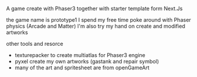   A game create with Phaser3 together with starter template form Next.Js
  
  the game name is prototype1
  I spend my free time poke around with Phaser physics (Arcade and Matter)
  I'm also try my hand on create and modified artworks
  
  other tools and resorce
  - texturepacker to create multiatlas for Phaser3 engine
  - pyxel create my own artworks (gastank and repair symbol)
  - many of the art and spritesheet are from openGameArt
